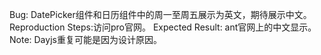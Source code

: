 Bug: DatePicker组件和日历组件中的周一至周五展示为英文，期待展示中文。
Reproduction Steps:访问pro官网。
Expected Result: ant官网上的中文显示。
Note: Dayjs重复可能是因为设计原因。
